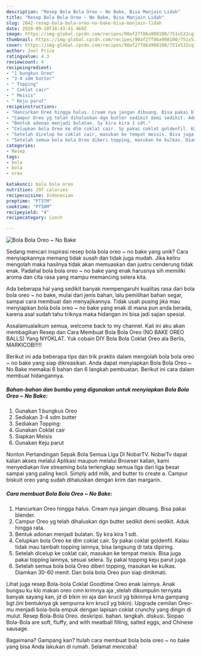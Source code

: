 ```yaml
---
description: "Resep Bola Bola Oreo ~ No Bake, Bisa Manjain Lidah"
title: "Resep Bola Bola Oreo ~ No Bake, Bisa Manjain Lidah"
slug: 2842-resep-bola-bola-oreo-no-bake-bisa-manjain-lidah
date: 2020-09-18T16:43:41.469Z
image: https://img-global.cpcdn.com/recipes/90af27f86a908100/751x532cq70/bola-bola-oreo-no-bake-foto-resep-utama.jpg
thumbnail: https://img-global.cpcdn.com/recipes/90af27f86a908100/751x532cq70/bola-bola-oreo-no-bake-foto-resep-utama.jpg
cover: https://img-global.cpcdn.com/recipes/90af27f86a908100/751x532cq70/bola-bola-oreo-no-bake-foto-resep-utama.jpg
author: Joel Price
ratingvalue: 4.3
reviewcount: 4
recipeingredient:
- "1 bungkus Oreo"
- "3-4 sdm butter"
- " Topping"
- " Coklat cair"
- " Meisis"
- " Keju parut"
recipeinstructions:
- "Hancurkan Oreo hingga halus. Cream nya jangan dibuang. Bisa pakai blender."
- "Campur Oreo yg telah dihaluskan dgn butter sedikit demi sedikit. Aduk hingga rata."
- "Bentuk adonan menjadi bulatan. Sy kira kira 1 sdt."
- "Celupkan bola Oreo ke dlm coklat cair. Sy pakai coklat goldenfil. Kalau tidak mau tambah topping lainnya, bisa langsung di tata dipiring."
- "Setelah dicelup ke coklat cair, masukan ke tempat meisis. Bisa juga pakai topping lainnya, sesuai selera. Sy pakai topping keju parut juga."
- "Setelah semua bola bola Oreo diberi topping, masukan ke kulkas. Diamkan 30-60 menit. Dan bola bola Oreo pun siap dinikmati."
categories:
- Resep
tags:
- bola
- bola
- oreo

katakunci: bola bola oreo 
nutrition: 297 calories
recipecuisine: Indonesian
preptime: "PT37M"
cooktime: "PT58M"
recipeyield: "4"
recipecategory: Lunch

---
```



![Bola Bola Oreo ~ No Bake](https://img-global.cpcdn.com/recipes/90af27f86a908100/751x532cq70/bola-bola-oreo-no-bake-foto-resep-utama.jpg)

Sedang mencari inspirasi resep bola bola oreo ~ no bake yang unik? Cara menyiapkannya memang tidak susah dan tidak juga mudah. Jika keliru mengolah maka hasilnya tidak akan memuaskan dan justru cenderung tidak enak. Padahal bola bola oreo ~ no bake yang enak harusnya sih memiliki aroma dan cita rasa yang mampu memancing selera kita.

Ada beberapa hal yang sedikit banyak mempengaruhi kualitas rasa dari bola bola oreo ~ no bake, mulai dari jenis bahan, lalu pemilihan bahan segar, sampai cara membuat dan menyajikannya. Tidak usah pusing jika mau menyiapkan bola bola oreo ~ no bake yang enak di mana pun anda berada, karena asal sudah tahu triknya maka hidangan ini bisa jadi sajian spesial.

Assalamualaikum semua, welcome back to my channel. Kali ini aku akan membagikan Resep dan Cara Membuat Bola Bola Oreo (NO BAKE OREO BALLS) Yang NYOKLAT. Yuk cobain DIY Bola Bola Coklat Oreo ala Berlis, MARKICOB!!!!!


Berikut ini ada beberapa tips dan trik praktis dalam mengolah bola bola oreo ~ no bake yang siap dikreasikan. Anda dapat menyiapkan Bola Bola Oreo ~ No Bake memakai 6 bahan dan 6 langkah pembuatan. Berikut ini cara dalam membuat hidangannya.

<!--inarticleads1-->

##### Bahan-bahan dan bumbu yang digunakan untuk menyiapkan Bola Bola Oreo ~ No Bake:

1. Gunakan 1 bungkus Oreo
1. Sediakan 3-4 sdm butter
1. Sediakan  Topping:
1. Gunakan  Coklat cair
1. Siapkan  Meisis
1. Gunakan  Keju parut


Nonton Pertandingan Sepak Bola Semua Liga Di NobarTV. NobarTv dapat kalian akses melalui Aplikasi maupun melalui Browser kalian, kami menyediakan live streaming bola terlengkap semua liga dari liga besar sampai yang paling kecil. Simply add milk, and butter to create a. Campur biskuit oreo yang sudah dihaluskan dengan krim dan margarin. 

<!--inarticleads2-->

##### Cara membuat Bola Bola Oreo ~ No Bake:

1. Hancurkan Oreo hingga halus. Cream nya jangan dibuang. Bisa pakai blender.
1. Campur Oreo yg telah dihaluskan dgn butter sedikit demi sedikit. Aduk hingga rata.
1. Bentuk adonan menjadi bulatan. Sy kira kira 1 sdt.
1. Celupkan bola Oreo ke dlm coklat cair. Sy pakai coklat goldenfil. Kalau tidak mau tambah topping lainnya, bisa langsung di tata dipiring.
1. Setelah dicelup ke coklat cair, masukan ke tempat meisis. Bisa juga pakai topping lainnya, sesuai selera. Sy pakai topping keju parut juga.
1. Setelah semua bola bola Oreo diberi topping, masukan ke kulkas. Diamkan 30-60 menit. Dan bola bola Oreo pun siap dinikmati.


Lihat juga resep Bola-bola Coklat Goodtime Oreo enak lainnya. Anak bungsu ku klo makan oreo cmn krimnya aja ,stelah dikumpulin ternyata banyak sayang kan, jd di bikin ini aja dan krucil yg bikinnya krna gampang bgt.(ini bentuknya gk sempurna krn krucil yg bikin). Upgrade cemilan Oreo-mu menjadi bola-bola empuk dengan lapisan coklat crunchy yang dingin di mulut. Resep Bola-Bola Oreo. deskripsi. bahan. langkah. diskusi. Siopao Bola-Bola are soft, fluffy, and with meatball filling, salted eggs, and Chinese sausage. 

Bagaimana? Gampang kan? Itulah cara membuat bola bola oreo ~ no bake yang bisa Anda lakukan di rumah. Selamat mencoba!
